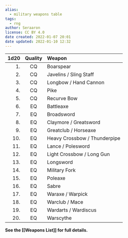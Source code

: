 ```yaml
---
alias:
  - military weapons table
tags:
  - rng
author: Seraaron
license: CC BY 4.0
date created: 2022-01-07 20:01
date updated: 2022-01-10 12:32
---
```


| 1d20 | Quality | Weapon                       |
| ---: | :-----: | :--------------------------- |
|   1. |    CQ   | Boarspear                    |
|   2. |    CQ   | Javelins / Sling Staff       |
|   3. |    CQ   | Longbow / Hand Cannon        |
|   4. |    CQ   | Pike                         |
|   5. |    CQ   | Recurve Bow                  |
|   6. |    EQ   | Battleaxe                    |
|   7. |    EQ   | Broadsword                   |
|   8. |    EQ   | Claymore / Greatsword        |
|   9. |    EQ   | Greatclub / Horseaxe         |
|  10. |    EQ   | Heavy Crossbow / Thunderpipe |
|  11. |    EQ   | Lance / Polesword            |
|  12. |    EQ   | Light Crossbow / Long Gun    |
|  13. |    EQ   | Longsword                    |
|  14. |    EQ   | Military Fork                |
|  15. |    EQ   | Poleaxe                      |
|  16. |    EQ   | Sabre                        |
|  17. |    EQ   | Waraxe / Warpick             |
|  18. |    EQ   | Warclub / Mace               |
|  19. |    EQ   | Wardarts / Wardiscus         |
|  20. |    EQ   | Warscythe                    |

**See the [[Weapons List]] for full details.**
